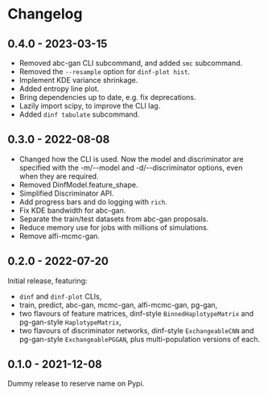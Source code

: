 # Changelog

## 0.4.0 - 2023-03-15

* Removed abc-gan CLI subcommand, and added `smc` subcommand.
* Removed the `--resample` option for `dinf-plot hist`.
* Implement KDE variance shrinkage.
* Added entropy line plot.
* Bring dependencies up to date, e.g. fix deprecations.
* Lazily import scipy, to improve the CLI lag.
* Added `dinf tabulate` subcommand.


## 0.3.0 - 2022-08-08

* Changed how the CLI is used. Now the model and discriminator
  are specified with the -m/--model and -d/--discriminator
  options, even when they are required.
* Removed DinfModel.feature_shape.
* Simplified Discriminator API.
* Add progress bars and do logging with `rich`.
* Fix KDE bandwidth for abc-gan.
* Separate the train/test datasets from abc-gan proposals.
* Reduce memory use for jobs with millions of simulations.
* Remove alfi-mcmc-gan.


## 0.2.0 - 2022-07-20

Initial release, featuring:

* `dinf` and `dinf-plot` CLIs,
* train, predict, abc-gan, mcmc-gan, alfi-mcmc-gan, pg-gan,
* two flavours of feature matrices, dinf-style `BinnedHaplotypeMatrix`
  and pg-gan-style `HaplotypeMatrix`,
* two flavours of discriminator networks, dinf-style `ExchangeableCNN`
  and pg-gan-style `ExchangeablePGGAN`, plus multi-population versions
  of each.


## 0.1.0 - 2021-12-08

Dummy release to reserve name on Pypi.
